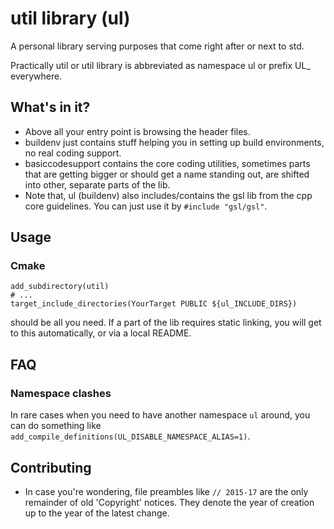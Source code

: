 # util library (ul)

A personal library serving purposes that come right
after or next to std.

Practically util or util library is abbreviated as
namespace ul or prefix UL_ everywhere.

## What's in it?

* Above all your entry point is browsing the header files.
* buildenv just contains stuff helping you in setting up build
environments, no real coding support.
* basiccodesupport contains the core coding utilities, sometimes
parts that are getting bigger or should get a name standing out,
are shifted into other, separate parts of the lib.
* Note that, ul (buildenv) also includes/contains the gsl lib
from the cpp core guidelines. You can just use it by `#include "gsl/gsl"`.

## Usage

### Cmake

```
add_subdirectory(util)
# ...
target_include_directories(YourTarget PUBLIC ${ul_INCLUDE_DIRS})
```
should be all you need.
If a part of the lib requires static linking, you will get to this
automatically, or via a local README.

## FAQ

### Namespace clashes

In rare cases when you need to have another namespace `ul`
around, you can do something like
`add_compile_definitions(UL_DISABLE_NAMESPACE_ALIAS=1)`.

## Contributing

* In case you're wondering, file preambles like `// 2015-17` are the
only remainder of old 'Copyright' notices. They denote the year of
creation up to the year of the latest change.

